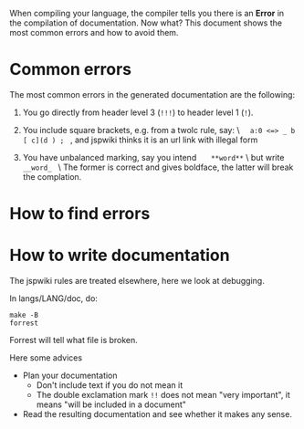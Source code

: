 When compiling your language, the compiler tells you there is an **Error**
in the compilation of documentation. Now what? This document shows the 
most common errors and how to avoid them.

# Common errors
The most common errors in the generated documentation are the following:

1. You go directly from header level 3 (`!!!`) to header level 1 (`!`). 

2. You include square brackets, e.g. from a twolc rule, say: \\
```   a:0 <=> _ b [ c](d ) ;  ```
  , and
  jspwiki thinks it is an url link with illegal form 

  
3. You have unbalanced marking, say you intend 
```   **word**``` \\
but write   ```   __word_  ``` \\
  The former is correct and gives boldface, the latter
  will break the complation.

# How to find errors

# How to write documentation

The jspwiki rules are treated elsewhere, here we look at debugging.

In langs/LANG/doc, do:

```
make -B
forrest
```

Forrest will tell what file is broken.

Here some advices

* Plan your documentation
    - Don't include text if you do not mean it
    - The double exclamation mark `!!` does not mean "very important", 
   it means "will be included in a document"
* Read the resulting documentation and see whether it makes any sense.
